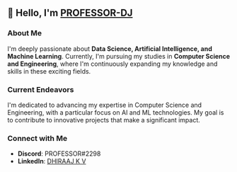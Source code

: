 ## 👋 Hello, I'm [PROFESSOR-DJ](https://github.com/PROFESSOR-DJ?tab=repositories)

### About Me
I'm deeply passionate about **Data Science, Artificial Intelligence, and Machine Learning**. Currently, I'm pursuing my studies in **Computer Science and Engineering**, where I'm continuously expanding my knowledge and skills in these exciting fields.

### Current Endeavors
I'm dedicated to advancing my expertise in Computer Science and Engineering, with a particular focus on AI and ML technologies. My goal is to contribute to innovative projects that make a significant impact.

### Connect with Me
- **Discord**: PROFESSOR#2298
- **LinkedIn**: [DHIRAAJ K V](https://www.linkedin.com/in/dhiraajkv/)
